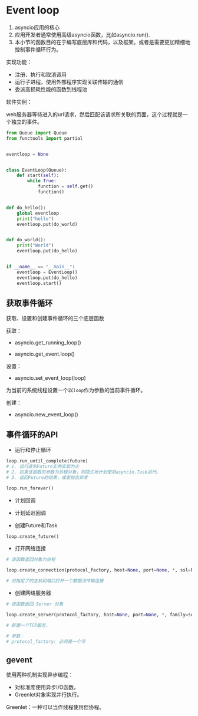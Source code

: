 # Event loop

1. asyncio应用的核心
2. 应用开发者通常使用高级asyncio函数，比如asyncio.run().
3. 本小节的函数目的在于编写底层库和代码，以及框架。或者是需要更加精细地控制事件循环行为。

实现功能：

- 注册、执行和取消调用
- 运行子进程，使用外部程序实现关联传输的通信
- 委派高损耗性能的函数到线程池

软件实例：

web服务器等待进入的url请求，然后匹配该请求所关联的页面，这个过程就是一个独立的事件。

```python
from Queue import Queue
from functools import partial


eventloop = None


class EventLoop(Queue):
    def start(self):
        while True:
            function = self.get()
            function()


def do_hello():
    global eventloop
    print("hello")
    eventloop.put(do_world)


def do_world():
    print("World")
    eventloop.put(do_hello)


if __name__ == "__main__":
    eventloop = EventLoop()
    eventloop.put(do_hello)
    eventloop.start()
```

## 获取事件循环

获取、设置和创建事件循环的三个底层函数

获取：

- asyncio.get_running_loop()

- asyncio.get_event.loop()

设置：

- asyncio.set_event_loop(loop)

为当前的系统线程设置一个以`loop`作为参数的当前事件循环。

创建：

- asyncio.new_event_loop()

## 事件循环的API

- 运行和停止循环

```python
loop.run_until_complete(future)
# 1. 运行直到Future实例实现为止
# 2. 如果该函数的参数为协程对象，则隐式地计划使用asyncio.Task运行。
# 3. 返回Future的结果，或者抛出异常
```

```python
loop.run_forever()
```

- 计划回调

- 计划延迟回调

- 创建Future和Task

```python
loop.create_future()
```

- 打开网络连接

```python
# 该函数返回对象为协程

loop.create_connection(protocol_factory, host=None, port=None, *, ssl=None, family=0, proto=0, flags=0, sock=None, local_addr=None, server_hostname=None, ssl_handshake_timeout=None)

# 对指定了的主机和端口打开一个数据流传输连接
```

- 创建网络服务器

```python
# 该函数返回 Server 对象

loop.create_server(protocol_factory, host=None, port=None, *, family=socket.AF_UNSPEC, flags=socket.AI_PASSIVE, sock=None, backlog=100, ssl=None, reuse_address=None, reuse_port=None, ssl_handshake_timeout=None, start_serving=True)

# 新建一个TCP服务，

# 参数：
# protocol_factory: 必须是一个可
```

## gevent

使用两种机制实现异步编程：

- 对标准库使用异步I/O函数。
- Greenlet对象实现并行执行。

Greenlet：一种可以当作线程使用但协程。

```python
```

